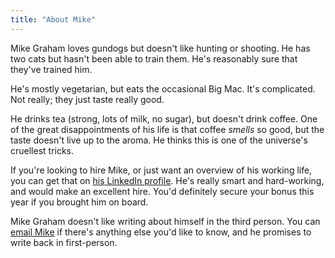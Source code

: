 ```yaml
---
title: "About Mike"
---
```


Mike Graham loves gundogs but doesn't like hunting or shooting.  He has
two cats but hasn't been able to train them.  He's reasonably sure that
they've trained him.

He's mostly vegetarian, but eats the occasional Big Mac.  It's
complicated.  Not really;  they just taste really good.

He drinks tea (strong, lots of milk, no sugar), but doesn't drink
coffee.  One of the great disappointments of his life is that coffee
_smells_ so good, but the taste doesn't live up to the aroma.  He thinks
this is one of the universe's cruellest tricks.

If you're looking to hire Mike, or just want an overview of his working
life, you can get that on [his LinkedIn
profile](https://www.linkedin.com/in/mike-graham/).  He's really smart
and hard-working, and would make an excellent hire.  You'd definitely
secure your bonus this year if you brought him on board.

Mike Graham doesn't like writing about himself in the third person.  You
can [email Mike](mailto:hello@mgrah.am) if there's anything else you'd
like to know, and he promises to write back in first-person.
